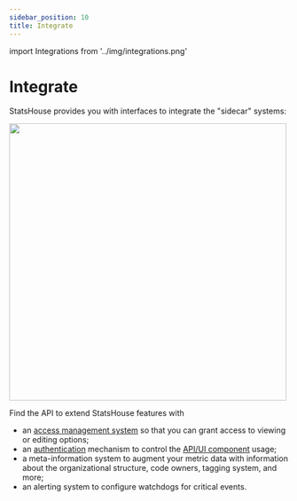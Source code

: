 ```yaml
---
sidebar_position: 10
title: Integrate
---
```


import Integrations from '../img/integrations.png'

# Integrate

StatsHouse provides you with interfaces to integrate the "sidecar" systems:

<img src={Integrations} width="500"/>

Find the API to extend StatsHouse features with 
* an [access management system](manage-budgets.md#manage-access-for-namespaces) so that you can grant access to viewing or editing options;
* an [authentication](install.md#authentication) mechanism to control the [API/UI component](install.md#apiui) usage;
* a meta-information system to augment your metric data with information about the organizational structure, code
  owners, tagging system, and more;
* an alerting system to configure watchdogs for critical events.
